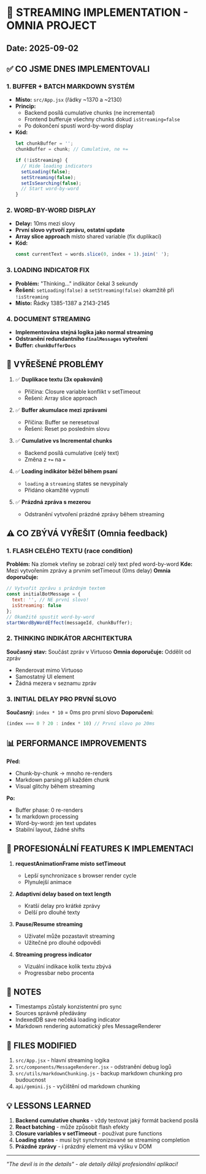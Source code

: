 # 🚀 STREAMING IMPLEMENTATION - OMNIA PROJECT
## Date: 2025-09-02

## ✅ CO JSME DNES IMPLEMENTOVALI

### 1. **BUFFER + BATCH MARKDOWN SYSTÉM**
- **Místo:** `src/App.jsx` (řádky ~1370 a ~2130)
- **Princip:** 
  - Backend posílá cumulative chunks (ne incremental)
  - Frontend bufferuje všechny chunks dokud `isStreaming=false`
  - Po dokončení spustí word-by-word display
- **Kód:**
  ```javascript
  let chunkBuffer = '';
  chunkBuffer = chunk; // Cumulative, ne +=
  
  if (!isStreaming) {
    // Hide loading indicators
    setLoading(false);
    setStreaming(false);
    setIsSearching(false);
    // Start word-by-word
  }
  ```

### 2. **WORD-BY-WORD DISPLAY**
- **Delay:** 10ms mezi slovy
- **První slovo vytvoří zprávu, ostatní update**
- **Array slice approach** místo shared variable (fix duplikací)
- **Kód:**
  ```javascript
  const currentText = words.slice(0, index + 1).join(' ');
  ```

### 3. **LOADING INDICATOR FIX**
- **Problém:** "Thinking..." indikátor čekal 3 sekundy
- **Řešení:** `setLoading(false)` a `setStreaming(false)` okamžitě při `!isStreaming`
- **Místo:** Řádky 1385-1387 a 2143-2145

### 4. **DOCUMENT STREAMING**
- **Implementována stejná logika jako normal streaming**
- **Odstranění redundantního `finalMessages` vytvoření**
- **Buffer: `chunkBufferDocs`**

## 🐛 VYŘEŠENÉ PROBLÉMY

1. ✅ **Duplikace textu (3x opakování)**
   - Příčina: Closure variable konflikt v setTimeout
   - Řešení: Array slice approach

2. ✅ **Buffer akumulace mezi zprávami**
   - Příčina: Buffer se neresetoval
   - Řešení: Reset po posledním slovu

3. ✅ **Cumulative vs Incremental chunks**
   - Backend posílá cumulative (celý text)
   - Změna z `+=` na `=`

4. ✅ **Loading indikátor běžel během psaní**
   - `loading` a `streaming` states se nevypínaly
   - Přidáno okamžité vypnutí

5. ✅ **Prázdná zpráva s mezerou**
   - Odstranění vytvoření prázdné zprávy během streaming

## ⚠️ CO ZBÝVÁ VYŘEŠIT (Omnia feedback)

### 1. **FLASH CELÉHO TEXTU (race condition)**
**Problém:** Na zlomek vteřiny se zobrazí celý text před word-by-word
**Kde:** Mezi vytvořením zprávy a prvním setTimeout (0ms delay)
**Omnia doporučuje:**
```javascript
// Vytvořit zprávu s prázdným textem
const initialBotMessage = {
  text: '', // NE první slovo!
  isStreaming: false
};
// Okamžitě spustit word-by-word
startWordByWordEffect(messageId, chunkBuffer);
```

### 2. **THINKING INDIKÁTOR ARCHITEKTURA**
**Současný stav:** Součást zpráv v Virtuoso
**Omnia doporučuje:** Oddělit od zpráv
- Renderovat mimo Virtuoso
- Samostatný UI element
- Žádná mezera v seznamu zpráv

### 3. **INITIAL DELAY PRO PRVNÍ SLOVO**
**Současný:** `index * 10` = 0ms pro první slovo
**Doporučení:** 
```javascript
(index === 0 ? 20 : index * 10) // První slovo po 20ms
```

## 📊 PERFORMANCE IMPROVEMENTS

**Před:**
- Chunk-by-chunk → mnoho re-renders
- Markdown parsing při každém chunk
- Visual glitchy během streaming

**Po:**
- Buffer phase: 0 re-renders
- 1x markdown processing
- Word-by-word: jen text updates
- Stabilní layout, žádné shifts

## 🎯 PROFESIONÁLNÍ FEATURES K IMPLEMENTACI

1. **requestAnimationFrame místo setTimeout**
   - Lepší synchronizace s browser render cycle
   - Plynulejší animace

2. **Adaptivní delay based on text length**
   - Kratší delay pro krátké zprávy
   - Delší pro dlouhé texty

3. **Pause/Resume streaming**
   - Uživatel může pozastavit streaming
   - Užitečné pro dlouhé odpovědi

4. **Streaming progress indicator**
   - Vizuální indikace kolik textu zbývá
   - Progressbar nebo procenta

## 📝 NOTES

- Timestamps zůstaly konzistentní pro sync
- Sources správně předávány
- IndexedDB save nečeká loading indicator
- Markdown rendering automatický přes MessageRenderer

## 🔧 FILES MODIFIED

1. `src/App.jsx` - hlavní streaming logika
2. `src/components/MessageRenderer.jsx` - odstranění debug logů
3. `src/utils/markdownChunking.js` - backup markdown chunking pro budoucnost
4. `api/gemini.js` - vyčištění od markdown chunking

## 💡 LESSONS LEARNED

1. **Backend cumulative chunks** - vždy testovat jaký formát backend posílá
2. **React batching** - může způsobit flash efekty
3. **Closure variables v setTimeout** - používat pure functions
4. **Loading states** - musí být synchronizované se streaming completion
5. **Prázdné zprávy** - i prázdný element má výšku v DOM

---
*"The devil is in the details" - ale detaily dělají profesionální aplikaci!*